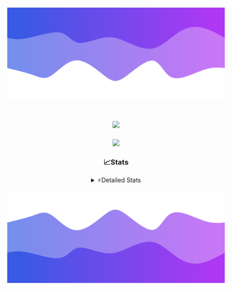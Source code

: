 ![Header](./header.png)
<div align="center">

<h1 align="center">
  <a href="https://git.io/typing-svg">
    <img src="https://readme-typing-svg.herokuapp.com/?lines=Hello,+There!+%F0%9F%91%8B;This+is+chicho.;Owner+on+Ocean;&center=true&size=25">
  </a>
</h1>
  
<p align="center">
  <img src="https://lanyard.cnrad.dev/api/852683595378196480" />
</p>

### 📈Stats
<details>
    <summary> ⚡Detailed Stats</summary>
    <br/>

<!--START_SECTION:waka-->
![Code Time](http://img.shields.io/badge/Code%20Time-651%20hrs%2010%20mins-blue)

![Profile Views](http://img.shields.io/badge/Profile%20Views-0-blue)

**🐱 My GitHub Data** 

> 📦 58.6 kB Used in GitHub's Storage 
 > 
> 🏆 9 Contributions in the Year 2024
 > 
> 🚫 Not Opted to Hire
 > 
> 📜 15 Public Repositories 
 > 
> 🔑 5 Private Repositories 
 > 
**I'm a Night 🦉** 

```text
🌞 Morning                21 commits          █░░░░░░░░░░░░░░░░░░░░░░░░   05.72 % 
🌆 Daytime                42 commits          ███░░░░░░░░░░░░░░░░░░░░░░   11.44 % 
🌃 Evening                158 commits         ███████████░░░░░░░░░░░░░░   43.05 % 
🌙 Night                  146 commits         ██████████░░░░░░░░░░░░░░░   39.78 % 
```
📅 **I'm Most Productive on Tuesday** 

```text
Monday                   21 commits          █░░░░░░░░░░░░░░░░░░░░░░░░   05.72 % 
Tuesday                  100 commits         ███████░░░░░░░░░░░░░░░░░░   27.25 % 
Wednesday                70 commits          █████░░░░░░░░░░░░░░░░░░░░   19.07 % 
Thursday                 50 commits          ███░░░░░░░░░░░░░░░░░░░░░░   13.62 % 
Friday                   41 commits          ███░░░░░░░░░░░░░░░░░░░░░░   11.17 % 
Saturday                 34 commits          ██░░░░░░░░░░░░░░░░░░░░░░░   09.26 % 
Sunday                   51 commits          ███░░░░░░░░░░░░░░░░░░░░░░   13.90 % 
```


📊 **This Week I Spent My Time On** 

```text
🕑︎ Time Zone: America/Argentina/Buenos_Aires

💬 Programming Languages: 
JavaScript               5 hrs               █████████████████░░░░░░░░   66.78 % 
Batchfile                1 hr 3 mins         ████░░░░░░░░░░░░░░░░░░░░░   14.21 % 
HTML                     51 mins             ███░░░░░░░░░░░░░░░░░░░░░░   11.40 % 
Python                   34 mins             ██░░░░░░░░░░░░░░░░░░░░░░░   07.60 % 
JSON                     0 secs              ░░░░░░░░░░░░░░░░░░░░░░░░░   00.01 % 

🔥 Editors: 
VS Code                  7 hrs 29 mins       █████████████████████████   100.00 % 

🐱‍💻 Projects: 
Backend                  4 hrs 50 mins       ████████████████░░░░░░░░░   64.50 % 
Unknown Project          2 hrs 39 mins       █████████░░░░░░░░░░░░░░░░   35.50 % 

💻 Operating System: 
Windows                  7 hrs 29 mins       █████████████████████████   100.00 % 
```

**I Mostly Code in JavaScript** 

```text
JavaScript               9 repos             ████████░░░░░░░░░░░░░░░░░   30.00 % 
HTML                     6 repos             █████░░░░░░░░░░░░░░░░░░░░   20.00 % 
CSS                      4 repos             ███░░░░░░░░░░░░░░░░░░░░░░   13.33 % 
C#                       2 repos             ██░░░░░░░░░░░░░░░░░░░░░░░   06.67 % 
Batchfile                1 repo              █░░░░░░░░░░░░░░░░░░░░░░░░   03.33 % 
```




 Last Updated on 27/02/2024 22:13:04 UTC
<!--END_SECTION:waka-->
</details>

![Footer](./footer.png)
